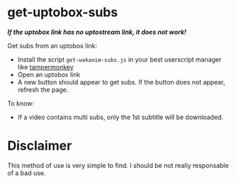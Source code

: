 # get-uptobox-subs

***If the uptobox link has no uptostream link, it does not work!***

Get subs from an uptobox link:

- Install the script `get-wakanim-subs.js` in your best userscript manager like [tampermonkey](https://chrome.google.com/webstore/detail/tampermonkey/dhdgffkkebhmkfjojejmpbldmpobfkfo)
- Open an uptobox link
- A new button should appear to get subs. If the button does not appear, refresh the page.

To know:
- If a video contains multi subs, only the 1st subtitle will be downloaded.


# Disclaimer
This method of use is very simple to find. I should be not really responsable of a bad use.
